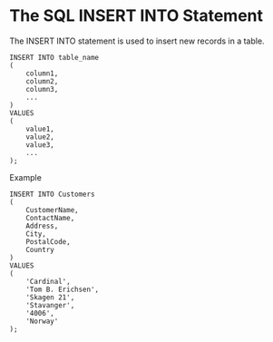 # The SQL INSERT INTO Statement

The INSERT INTO statement is used to insert new records in a table.

```
INSERT INTO table_name
(
    column1,
    column2,
    column3,
    ...
)
VALUES
(
    value1,
    value2,
    value3,
    ...
);
```

Example

```
INSERT INTO Customers
(
    CustomerName,
    ContactName,
    Address,
    City,
    PostalCode,
    Country
)
VALUES
(
    'Cardinal',
    'Tom B. Erichsen',
    'Skagen 21',
    'Stavanger',
    '4006',
    'Norway'
);
```
